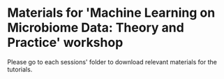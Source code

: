 # Materials for 'Machine Learning on Microbiome Data: Theory and Practice' workshop
Please go to each sessions' folder to download relevant materials for the tutorials. 
